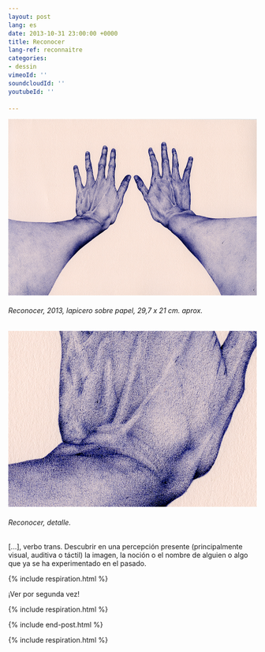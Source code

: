 ```yaml
---
layout: post
lang: es
date: 2013-10-31 23:00:00 +0000
title: Reconocer
lang-ref: reconnaitre
categories:
- dessin
vimeoId: ''
soundcloudId: ''
youtubeId: ''

---
```

![](/imgs/d-01-300-up.jpg)

###### _Reconocer_, 2013, lapicero sobre papel, 29,7 x 21 cm. aprox.

![](/imgs/d-01-300-det-up.jpg)

###### _Reconocer_, detalle.

\[...\], verbo trans. Descubrir en una percepción presente (principalmente visual, auditiva o táctil) la imagen, la noción o el nombre de alguien o algo que ya se ha experimentado en el pasado.

{% include respiration.html %}

¡Ver por segunda vez!

{% include respiration.html %}

{% include end-post.html %}

{% include respiration.html %}